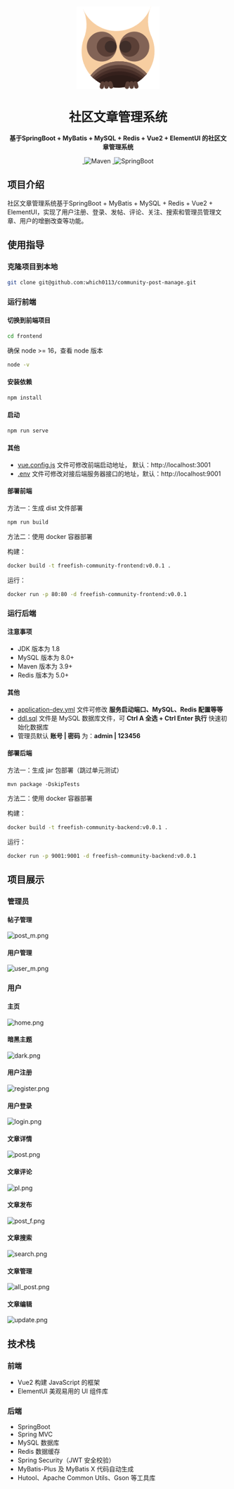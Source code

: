 <p align="center">
    <img src=doc/logo.png width=188/>
</p>
<h1 align="center">社区文章管理系统</h1>
<p align="center"><strong>基于SpringBoot + MyBatis + MySQL + Redis + Vue2 + ElementUI 的社区文章管理系统</strong></p>
<div align="center">
<a target="_blank" href="https://github.com/which0113/api-backend">
    <img alt="" src="https://github.com/which0113/api-backend/badge/star.svg?theme=gvp"/>
</a>
    <img alt="Maven" src="https://raster.shields.io/badge/Maven-3.8.1-red.svg"/>
<a target="_blank" href="https://www.oracle.com/technetwork/java/javase/downloads/index.html">
        <img alt="" src="https://img.shields.io/badge/JDK-1.8+-green.svg"/>
</a>
    <img alt="SpringBoot" src="https://raster.shields.io/badge/SpringBoot-2.3+-green.svg"/>
</div>

## 项目介绍

社区文章管理系统基于SpringBoot + MyBatis + MySQL + Redis + Vue2 + ElementUI，实现了用户注册、登录、发帖、评论、关注、搜索和管理员管理文章、用户的增删改查等功能。

## 使用指导

### 克隆项目到本地

```bash
git clone git@github.com:which0113/community-post-manage.git
```

### 运行前端

#### 切换到前端项目

```bash
cd frontend
```

确保 node >= 16，查看 node 版本

```bash
node -v
```

#### 安装依赖

```bash
npm install
```

#### 启动

```bash
npm run serve
```

#### 其他

- [vue.config.js](frontend%2Fvue.config.js) 文件可修改前端启动地址， 默认：http://localhost:3001
- [.env](frontend%2F.env) 文件可修改对接后端服务器接口的地址，默认：http://localhost:9001

#### 部署前端

方法一：生成 dist 文件部署

```bash
npm run build
```

方法二：使用 docker 容器部署

构建：

```bash
docker build -t freefish-community-frontend:v0.0.1 .
```

运行：

```bash
docker run -p 80:80 -d freefish-community-frontend:v0.0.1
```

### 运行后端

#### 注意事项

- JDK 版本为 1.8
- MySQL 版本为 8.0+
- Maven 版本为 3.9+
- Redis 版本为 5.0+

#### 其他

- [application-dev.yml](backend%2Fsrc%2Fmain%2Fresources%2Fapplication-dev.yml) 文件可修改 **服务启动端口、MySQL、Redis 配置等等**
- [ddl.sql](backend%2Fsql%2Fddl.sql) 文件是 MySQL 数据库文件，可  **Ctrl A 全选 + Ctrl Enter 执行** 快速初始化数据库
- 管理员默认 **账号 | 密码** 为：**admin | 123456**

#### 部署后端

方法一：生成 jar 包部署（跳过单元测试）

```
mvn package -DskipTests
```

方法二：使用 docker 容器部署

构建：

```bash
docker build -t freefish-community-backend:v0.0.1 .
```

运行：

```bash
docker run -p 9001:9001 -d freefish-community-backend:v0.0.1
```

## 项目展示

### 管理员

#### 帖子管理

![post_m.png](doc%2Fpost_m.png)

#### 用户管理

![user_m.png](doc%2Fuser_m.png)

### 用户

#### 主页

![home.png](doc%2Fhome.png)

#### 暗黑主题

![dark.png](doc%2Fdark.png)

#### 用户注册

![register.png](doc%2Fregister.png)

#### 用户登录

![login.png](doc%2Flogin.png)

#### 文章详情

![post.png](doc%2Fpost.png)

#### 文章评论

![pl.png](doc%2Fpl.png)

#### 文章发布

![post_f.png](doc%2Fpost_f.png)

#### 文章搜索

![search.png](doc%2Fsearch.png)

#### 文章管理

![all_post.png](doc%2Fall_post.png)

#### 文章编辑

![update.png](doc%2Fupdate.png)

## 技术栈

### 前端

- Vue2 构建 JavaScript 的框架
- ElementUI 美观易用的 UI 组件库

### 后端

- SpringBoot
- Spring MVC
- MySQL 数据库
- Redis 数据缓存
- Spring Security（JWT 安全校验）
- MyBatis-Plus 及 MyBatis X 代码自动生成
- Hutool、Apache Common Utils、Gson 等工具库